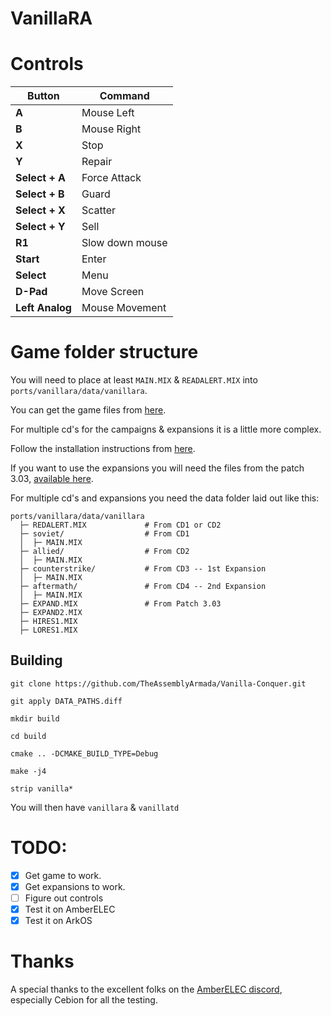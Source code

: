 # VanillaRA

# Controls

| Button            | Command                    |
|-------------------|----------------------------|
| **A**             | Mouse Left                 |
| **B**             | Mouse Right                |
| **X**             | Stop                       |
| **Y**             | Repair                     |
| **Select + A**    | Force Attack               |
| **Select + B**    | Guard                      |
| **Select + X**    | Scatter                    |
| **Select + Y**    | Sell                       |
| **R1**            | Slow down mouse            |
| **Start**         | Enter                      |
| **Select**        | Menu                       |
| **D-Pad**         | Move Screen                |
| **Left Analog**   | Mouse Movement             |


# Game folder structure

You will need to place at least `MAIN.MIX` & `READALERT.MIX` into `ports/vanillara/data/vanillara`.

You can get the game files from [here](https://github.com/TheAssemblyArmada/Vanilla-Conquer#vanillatd-and-vanillara).

For multiple cd's for the campaigns & expansions it is a little more complex.

Follow the installation instructions from [here](https://github.com/TheAssemblyArmada/Vanilla-Conquer/wiki/Installing-VanillaRA).

If you want to use the expansions you will need the files from the patch 3.03, [available here](https://www.moddb.com/games/cc-red-alert/downloads/red-alert-303-beta-english-patch).

For multiple cd's and expansions you need the data folder laid out like this:

```
ports/vanillara/data/vanillara
  ├─ REDALERT.MIX             # From CD1 or CD2
  ├─ soviet/                  # From CD1
  │  ├─ MAIN.MIX
  ├─ allied/                  # From CD2
  │  ├─ MAIN.MIX
  ├─ counterstrike/           # From CD3 -- 1st Expansion
  │  ├─ MAIN.MIX
  ├─ aftermath/               # From CD4 -- 2nd Expansion
  │  ├─ MAIN.MIX
  ├─ EXPAND.MIX               # From Patch 3.03
  ├─ EXPAND2.MIX
  ├─ HIRES1.MIX
  ├─ LORES1.MIX
```

## Building

    git clone https://github.com/TheAssemblyArmada/Vanilla-Conquer.git

    git apply DATA_PATHS.diff

    mkdir build

    cd build

    cmake .. -DCMAKE_BUILD_TYPE=Debug

    make -j4

    strip vanilla*

You will then have `vanillara` & `vanillatd`

# TODO:

- [x] Get game to work.
- [x] Get expansions to work.
- [ ] Figure out controls
- [x] Test it on AmberELEC
- [x] Test it on ArkOS

# Thanks

A special thanks to the excellent folks on the [AmberELEC discord](https://discord.com/invite/R9Er7hkRMe), especially Cebion for all the testing.